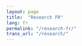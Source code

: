 ```yaml
---
layout: page
title:  "Research FR"
lang: fr
permalink: "/research-fr/"
trans_url: "/research/"
---
```

